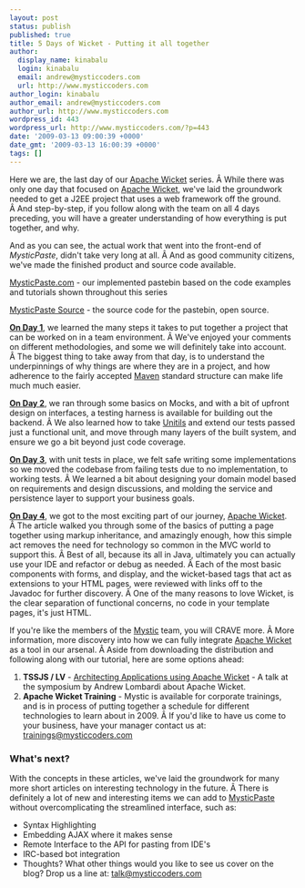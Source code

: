 ```yaml
---
layout: post
status: publish
published: true
title: 5 Days of Wicket - Putting it all together
author:
  display_name: kinabalu
  login: kinabalu
  email: andrew@mysticcoders.com
  url: http://www.mysticcoders.com
author_login: kinabalu
author_email: andrew@mysticcoders.com
author_url: http://www.mysticcoders.com
wordpress_id: 443
wordpress_url: http://www.mysticcoders.com/?p=443
date: '2009-03-13 09:00:39 +0000'
date_gmt: '2009-03-13 16:00:39 +0000'
tags: []
---
```

Here we are, the last day of our <a href="http://wicket.apache.org" target="_blank">Apache Wicket</a> series. Â While there was only one day that focused on <a href="http://wicket.apache.org" target="_blank">Apache Wicket</a>, we've laid the groundwork needed to get a J2EE project that uses a web framework off the ground. Â And step-by-step, if you follow along with the team on all 4 days preceding, you will have a greater understanding of how everything is put together, and why.

And as you can see, the actual work that went into the front-end of <em>MysticPaste</em>, didn't take very long at all. Â And as good community citizens, we've made the finished product and source code available.

<a href="http://www.mysticpaste.com" target="_blank">MysticPaste.com</a> - our implemented pastebin based on the code examples and tutorials shown throughout this series

<a href="http://kenai.com/projects/mystic-apps" target="_blank">MysticPaste Source</a> - the source code for the pastebin, open source.

<a href="http://www.mysticcoders.com/blog/2009/03/09/5-days-of-wicket-day-1/"><strong>On Day 1</strong></a>, we learned the many steps it takes to put together a project that can be worked on in a team environment. Â We've enjoyed your comments on different methodologies, and some we will definitely take into account. Â The biggest thing to take away from that day, is to understand the underpinnings of why things are where they are in a project, and how adherence to the fairly accepted <a href="http://maven.apache.org" target="_blank">Maven</a> standard structure can make life much much easier.

<a href="http://www.mysticcoders.com/blog/2009/03/10/5-days-of-wicket-writing-the-tests/"><strong>On Day 2</strong></a>, we ran through some basics on Mocks, and with a bit of upfront design on interfaces, a testing harness is available for building out the backend. Â We also learned how to take <a href="http://www.unitils.org/" target="_blank">Unitils</a> and extend our tests passed just a functional unit, and move through many layers of the built system, and ensure we go a bit beyond just code coverage.

<a href="http://www.mysticcoders.com/blog/2009/03/11/5-days-of-wicket-day-designing-the-backend/" target="_blank"><strong>On Day 3</strong></a>, with unit tests in place, we felt safe writing some implementations so we moved the codebase from failing tests due to no implementation, to working tests. Â We learned a bit about designing your domain model based on requirements and design discussions, and molding the service and persistence layer to support your business goals.

<a href="http://www.mysticcoders.com/blog/2009/03/12/5-days-of-wicket-the-ui/"><strong>On Day 4</strong></a>, we got to the most exciting part of our journey, <a href="http://wicket.apache.org" target="_blank">Apache Wicket</a>. Â The article walked you through some of the basics of putting a page together using markup inheritance, and amazingly enough, how this simple act removes the need for technology so common in the MVC world to support this. Â Best of all, because its all in Java, ultimately you can actually use your IDE and refactor or debug as needed. Â Each of the most basic components with forms, and display, and the wicket-based tags that act as extensions to your HTML pages, were reviewed with links off to the Javadoc for further discovery. Â One of the many reasons to love Wicket, is the clear separation of functional concerns, no code in your template pages, it's just HTML.

If you're like the members of the <a href="http://www.mysticcoders.com">Mystic</a> team, you will CRAVE more. Â More information, more discovery into how we can fully integrate <a href="http://wicket.apache.org" target="_blank">Apache Wicket</a> as a tool in our arsenal. Â Aside from downloading the distribution and following along with our tutorial, here are some options ahead:

<ol>
<li><strong>TSSJS / LV</strong> - <a href="http://javasymposium.techtarget.com/html/frameworks.html#ALombardiWicket" target="_blank">Architecting Applications using Apache Wicket</a> - A talk at the symposium by Andrew Lombardi about Apache Wicket.</li>
<li><strong>Apache Wicket Training</strong> - Mystic is available for corporate trainings, and is in process of putting together a schedule for different technologies to learn about in 2009. Â If you'd like to have us come to your business, have your manager contact us at: <a href="mailto:tr&#97;&#105;&#110;&#105;&#110;&#103;s&#64;m&#121;&#115;&#116;&#105;&#99;&#99;&#111;&#100;&#101;&#114;&#115;&#46;co&#109;">&#116;&#114;&#97;&#105;n&#105;&#110;&#103;&#115;&#64;&#109;&#121;&#115;&#116;&#105;c&#99;&#111;d&#101;rs&#46;&#99;&#111;m</a>
</li>
</ol>
<h3>What's next?</h3>
With the concepts in these articles, we've laid the groundwork for many more short articles on interesting technology in the future. Â There is definitely a lot of new and interesting items we can add to <a href="http://www.mysticpaste.com" target="_blank">MysticPaste</a> without overcomplicating the streamlined interface, such as:

<ul>
<li>Syntax Highlighting</li>
<li>Embedding AJAX where it makes sense</li>
<li>Remote Interface to the API for pasting from IDE's</li>
<li>IRC-based bot integration</li>
<li>Thoughts?  What other things would you like to see us cover on the blog?  Drop us a line at: <a href="mailto:&#116;&#97;&#108;&#107;&#64;mys&#116;&#105;cc&#111;&#100;&#101;&#114;&#115;&#46;&#99;&#111;&#109;">&#116;&#97;l&#107;&#64;&#109;&#121;&#115;&#116;&#105;&#99;c&#111;der&#115;&#46;&#99;&#111;&#109;</a></li>
</ul>

